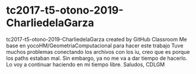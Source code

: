 # tc2017-t5-otono-2019-CharliedelaGarza
tc2017-t5-otono-2019-CharliedelaGarza created by GitHub Classroom
Me base en yocoHM/GeometriaComputacional para hacer este trabajo
Tuve muchos problemas conectando los archivos con los iu, creo que es porque los paths estaban mal. Sin embargo, ya no me va a dar tiempo de hacerlo. 
Lo voy a continuar haciendo en mi tiempo libre. 
Saludos,
CDLGM
